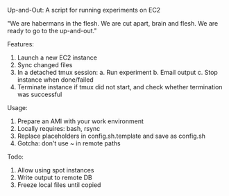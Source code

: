 Up-and-Out: A script for running experiments on EC2

"We are habermans in the flesh. We are cut apart, brain and flesh. We are ready to go to the up-and-out."

Features:
1. Launch a new EC2 instance
2. Sync changed files
3. In a detached tmux session:
    a. Run experiment
    b. Email output
    c. Stop instance when done/failed
4. Terminate instance if tmux did not start, and check whether termination was successful

Usage:
1. Prepare an AMI with your work environment
2. Locally requires: bash, rsync
3. Replace placeholders in config.sh.template and save as config.sh
4. Gotcha: don't use ~ in remote paths

Todo:
1. Allow using spot instances
2. Write output to remote DB
3. Freeze local files until copied
